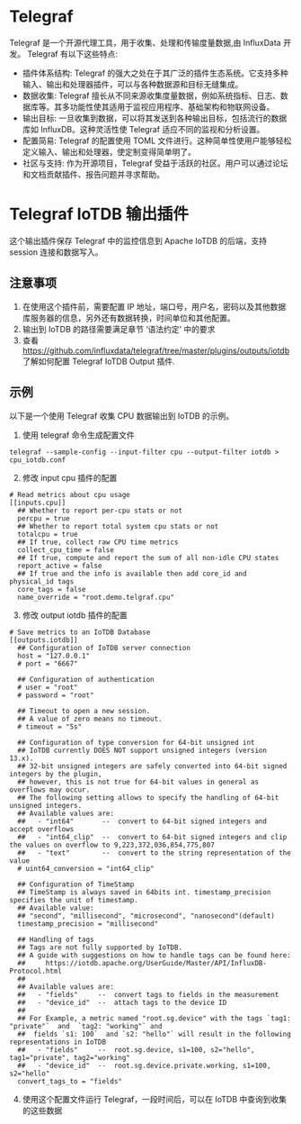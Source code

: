 <!--

    Licensed to the Apache Software Foundation (ASF) under one
    or more contributor license agreements.  See the NOTICE file
    distributed with this work for additional information
    regarding copyright ownership.  The ASF licenses this file
    to you under the Apache License, Version 2.0 (the
    "License"); you may not use this file except in compliance
    with the License.  You may obtain a copy of the License at
    
        http://www.apache.org/licenses/LICENSE-2.0
    
    Unless required by applicable law or agreed to in writing,
    software distributed under the License is distributed on an
    "AS IS" BASIS, WITHOUT WARRANTIES OR CONDITIONS OF ANY
    KIND, either express or implied.  See the License for the
    specific language governing permissions and limitations
    under the License.

-->

# Telegraf 
Telegraf 是一个开源代理工具，用于收集、处理和传输度量数据,由 InfluxData 开发。
Telegraf 有以下这些特点:
* 插件体系结构: Telegraf 的强大之处在于其广泛的插件生态系统。它支持多种输入、输出和处理器插件，可以与各种数据源和目标无缝集成。
* 数据收集: Telegraf 擅长从不同来源收集度量数据，例如系统指标、日志、数据库等。其多功能性使其适用于监视应用程序、基础架构和物联网设备。
* 输出目标: 一旦收集到数据，可以将其发送到各种输出目标，包括流行的数据库如 InfluxDB。这种灵活性使 Telegraf 适应不同的监视和分析设置。
* 配置简易: Telegraf 的配置使用 TOML 文件进行。这种简单性使用户能够轻松定义输入、输出和处理器，使定制变得简单明了。
* 社区与支持: 作为开源项目，Telegraf 受益于活跃的社区。用户可以通过论坛和文档贡献插件、报告问题并寻求帮助。

# Telegraf IoTDB 输出插件
这个输出插件保存 Telegraf 中的监控信息到 Apache IoTDB 的后端，支持 session 连接和数据写入。

## 注意事项
1. 在使用这个插件前，需要配置 IP 地址，端口号，用户名，密码以及其他数据库服务器的信息，另外还有数据转换，时间单位和其他配置。
2. 输出到 IoTDB 的路径需要满足章节 ‘语法约定’ 中的要求
3. 查看 https://github.com/influxdata/telegraf/tree/master/plugins/outputs/iotdb 了解如何配置 Telegraf IoTDB Output 插件.

## 示例
以下是一个使用 Telegraf 收集 CPU 数据输出到 IoTDB 的示例。
1. 使用 telegraf 命令生成配置文件
```
telegraf --sample-config --input-filter cpu --output-filter iotdb > cpu_iotdb.conf
```
2. 修改 input cpu 插件的配置
```
# Read metrics about cpu usage
[[inputs.cpu]]
  ## Whether to report per-cpu stats or not
  percpu = true
  ## Whether to report total system cpu stats or not
  totalcpu = true
  ## If true, collect raw CPU time metrics
  collect_cpu_time = false
  ## If true, compute and report the sum of all non-idle CPU states
  report_active = false
  ## If true and the info is available then add core_id and physical_id tags
  core_tags = false
  name_override = "root.demo.telgraf.cpu"
```
3. 修改 output iotdb 插件的配置
```
# Save metrics to an IoTDB Database
[[outputs.iotdb]]
  ## Configuration of IoTDB server connection
  host = "127.0.0.1"
  # port = "6667"

  ## Configuration of authentication
  # user = "root"
  # password = "root"

  ## Timeout to open a new session.
  ## A value of zero means no timeout.
  # timeout = "5s"

  ## Configuration of type conversion for 64-bit unsigned int
  ## IoTDB currently DOES NOT support unsigned integers (version 13.x).
  ## 32-bit unsigned integers are safely converted into 64-bit signed integers by the plugin,
  ## however, this is not true for 64-bit values in general as overflows may occur.
  ## The following setting allows to specify the handling of 64-bit unsigned integers.
  ## Available values are:
  ##   - "int64"       --  convert to 64-bit signed integers and accept overflows
  ##   - "int64_clip"  --  convert to 64-bit signed integers and clip the values on overflow to 9,223,372,036,854,775,807
  ##   - "text"        --  convert to the string representation of the value
  # uint64_conversion = "int64_clip"

  ## Configuration of TimeStamp
  ## TimeStamp is always saved in 64bits int. timestamp_precision specifies the unit of timestamp.
  ## Available value:
  ## "second", "millisecond", "microsecond", "nanosecond"(default)
  timestamp_precision = "millisecond"

  ## Handling of tags
  ## Tags are not fully supported by IoTDB.
  ## A guide with suggestions on how to handle tags can be found here:
  ##     https://iotdb.apache.org/UserGuide/Master/API/InfluxDB-Protocol.html
  ##
  ## Available values are:
  ##   - "fields"     --  convert tags to fields in the measurement
  ##   - "device_id"  --  attach tags to the device ID
  ##
  ## For Example, a metric named "root.sg.device" with the tags `tag1: "private"`  and  `tag2: "working"` and
  ##  fields `s1: 100`  and `s2: "hello"` will result in the following representations in IoTDB
  ##   - "fields"     --  root.sg.device, s1=100, s2="hello", tag1="private", tag2="working"
  ##   - "device_id"  --  root.sg.device.private.working, s1=100, s2="hello"
  convert_tags_to = "fields"
```
4. 使用这个配置文件运行 Telegraf，一段时间后，可以在 IoTDB 中查询到收集的这些数据


